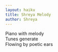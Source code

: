```yaml
---
layout: haiku
title: Shreya Melody
author: Shreya
---
```


Piano with melody<br>
Tunes generate<br>
Flowing by poetic ears<br>
